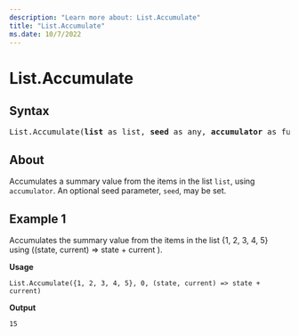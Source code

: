 ```yaml
---
description: "Learn more about: List.Accumulate"
title: "List.Accumulate"
ms.date: 10/7/2022
---
```

# List.Accumulate

## Syntax

<pre>
List.Accumulate(<b>list</b> as list, <b>seed</b> as any, <b>accumulator</b> as function) as any
</pre>

## About

Accumulates a summary value from the items in the list `list`, using `accumulator`. An optional seed parameter, `seed`, may be set.

## Example 1

Accumulates the summary value from the items in the list {1, 2, 3, 4, 5} using ((state, current) => state + current ).

**Usage**

```powerquery-m
List.Accumulate({1, 2, 3, 4, 5}, 0, (state, current) => state + current)
```

**Output**

`15`
